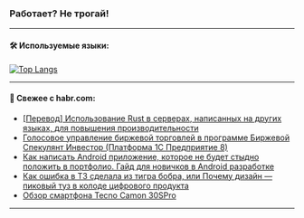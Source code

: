 ### Работает? Не трогай!

---
<!--
#### 🛠️ Technical stack:

![Java](https://img.shields.io/badge/Java-informational?logo=Oracle&style=flat&logoColor=white&color=FF4500)
![Kotlin](https://img.shields.io/badge/Kotlin-informational?logo=Kotlin&style=flat&logoColor=white&color=774D97)
![TS](https://img.shields.io/badge/TypeScript-informational?logo=typeScript&style=flat&logoColor=black&color=017acc)
![Python](https://img.shields.io/badge/Python-informational?logo=Python&style=flat&logoColor=black&color=ffdd54) <br>
![Spring](https://img.shields.io/badge/Spring-informational?logo=Spring&style=flat&logoColor=white&color=6DB33F) 
![SpringBoot](https://img.shields.io/badge/SpringBoot-informational?logo=SpringBoot&style=flat&logoColor=white&color=6DB33F)
![Nest](https://img.shields.io/badge/NestJS-informational?logo=NestJS&style=flat&logoColor=white&color=E0234E) 
![NodeJS](https://img.shields.io/badge/NodeJS-informational?logo=node.js&style=flat&logoColor=white&color=70A760)<br>
![PostgreSQL](https://img.shields.io/badge/PostgreSQL-informational?logo=PostgreSQL&style=flat&logoColor=white&color=DAA520)
![MongoDB](https://img.shields.io/badge/MongoDB-informational?logo=MongoDB&style=flat&logoColor=white&color=870000)
![Apache](https://img.shields.io/badge/Apache-informational?logo=apache&style=flat&logoColor=white&color=f74e28)

___ 
-->

#### 🛠️ Используемые языки:

[![Top Langs](https://github-readme-stats-82jvfl3w3-advtsettinggmailcoms-projects.vercel.app/api/top-langs/?username=zloylis&langs_count=10&hide_title=true&title_color=e6edf3&size_weight=0.5&count_weight=0.5&layout=compact&hide_progress=true&hide_border=true&theme=dracula)](https://github.com/zloylis)

<!---


####  :octocat:&nbsp;&nbsp; Статистика:

![GitHub stats](https://github-readme-stats-u2qms2cxw-advtsettinggmailcoms-projects.vercel.app/api?username=zloylis&show_icons=true&hide_border=true&theme=dracula&title_color=e6edf3&include_all_commits=true&count_private=true&hide_rank=false&hide_title=true&rank_icon=github)
-->
---

#### 💬 Свежее с habr.com:

<!-- BLOG-POST-LIST:START -->
- [[Перевод] Использование Rust в серверах, написанных на других языках, для повышения производительности](https://habr.com/ru/companies/beget/articles/854458/?utm_source=habrahabr&utm_medium=rss&utm_campaign=854458)
- [Голосовое управление биржевой торговлей в программе Биржевой Спекулянт Инвестор &lpar;Платформа 1С Предприятие 8&rpar;](https://habr.com/ru/articles/854462/?utm_source=habrahabr&utm_medium=rss&utm_campaign=854462)
- [Как написать Android приложение, которое не будет стыдно положить в портфолио. Гайд для новичков в Android разработке](https://habr.com/ru/articles/854450/?utm_source=habrahabr&utm_medium=rss&utm_campaign=854450)
- [Как ошибка в ТЗ сделала из тигра бобра, или Почему дизайн — пиковый туз в колоде цифрового продукта](https://habr.com/ru/companies/agima/articles/854428/?utm_source=habrahabr&utm_medium=rss&utm_campaign=854428)
- [Обзор смартфона Tecno Camon 30SPro](https://habr.com/ru/articles/854438/?utm_source=habrahabr&utm_medium=rss&utm_campaign=854438)
<!-- BLOG-POST-LIST:END -->

---

